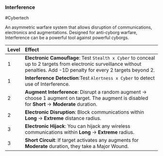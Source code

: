 ### Interference

#Cybertech

An asymmetric warfare system that allows disruption of communications, electronics and augmentations. Designed for anti-cyborg warfare, Interference can be a powerful tool against powerful cyborgs.

| Level | Effect                                                                                                                                                                     |
| :---- | :------------------------------------------------------------------------------------------------------------------------------------------------------------------------- |
| 1     | **Electronic Camouflage**: Test `Stealth x Cyber` to conceal up to 2 targets from electronic surveillance without penalties. Add -1D penalty for every 2 targets beyond 2. |
| 1     | **Interference Detection**:Test `Alertness x Cyber` to detect use of Interference.                                                                                         |
| 2     | **Augment Interference**: Disrupt a random augment -&gt; choose 1 augment on target. The augment is disabled for **Short** -&gt; **Moderate** duration.                    |
| 2     | **Electronic Disruption**: Block communications within **Long** -&gt; **Extreme** distance radius.                                                                         |
| 3     | **Electronic Hijack**: You can hijack any wireless communications within **Long** -&gt; **Extreme** radius.                                                                |
| 3     | **Short Circuit**: If target activates any augments for **Moderate** duration, they take a Major Wound.                                                                    |